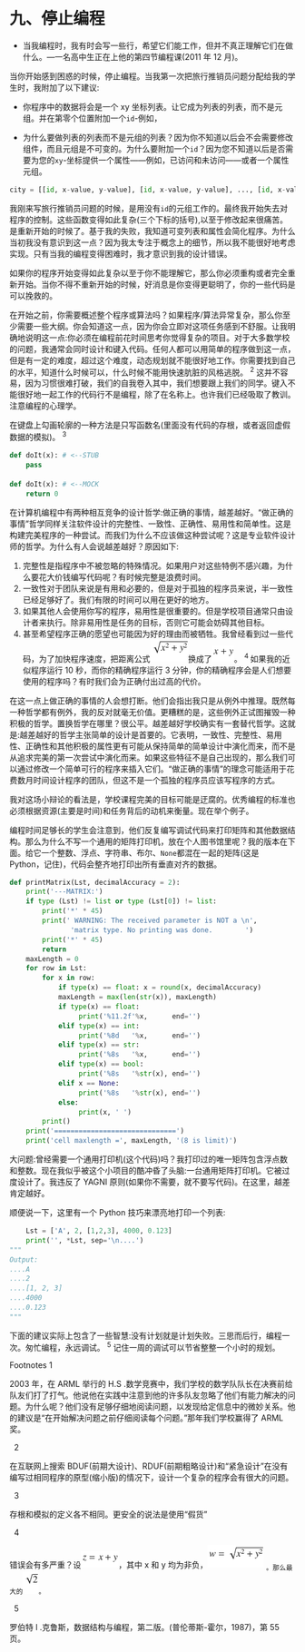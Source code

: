 # 九、停止编程

*   当我编程时，我有时会写一些行，希望它们能工作，但并不真正理解它们在做什么。—一名高中生正在上他的第四节编程课(2011 年 12 月)。

当你开始感到困惑的时候，停止编程。当我第一次把旅行推销员问题分配给我的学生时，我附加了以下建议:

*   你程序中的数据将会是一个 xy 坐标列表。让它成为列表的列表，而不是元组。并在第零个位置附加一个`id`-例如，

*   为什么要做列表的列表而不是元组的列表？因为你不知道以后会不会需要修改组件，而且元组是不可变的。为什么要附加一个`id`？因为您不知道以后是否需要为您的`xy`-坐标提供一个属性——例如，已访问和未访问——或者一个属性元组。

```py
city = [[id, x-value, y-value], [id, x-value, y-value], ..., [id, x-value, y-value]]

```

我刚来写旅行推销员问题的时候，是用没有`id`的元组工作的。最终我开始失去对程序的控制。这些函数变得如此复杂(三个下标的括号),以至于修改起来很痛苦。是重新开始的时候了。基于我的失败，我知道可变列表和属性会简化程序。为什么当初我没有意识到这一点？因为我太专注于概念上的细节，所以我不能很好地考虑实现。只有当我的编程变得困难时，我才意识到我的设计错误。

如果你的程序开始变得如此复杂以至于你不能理解它，那么你必须重构或者完全重新开始。当你不得不重新开始的时候，好消息是你变得更聪明了，你的一些代码是可以挽救的。

在开始之前，你需要概述整个程序或算法吗？如果程序/算法异常复杂，那么你至少需要一些大纲。你会知道这一点，因为你会立即对这项任务感到不舒服。让我明确地说明这一点:你必须在编程前花时间思考你觉得复杂的项目。对于大多数学校的问题，我通常会同时设计和键入代码。任何人都可以用简单的程序做到这一点，但是有一定的难度，超过这个难度，动态规划就不能很好地工作。你需要找到自己的水平，知道什么时候可以，什么时候不能用快速肮脏的风格逃脱。 <sup>2</sup> 这并不容易，因为习惯很难打破，我们的自我卷入其中，我们想要跟上我们的同学。键入不能很好地一起工作的代码行不是编程，除了在名称上。也许我们已经吸取了教训。注意编程的心理学。

在键盘上勾画轮廓的一种方法是只写函数名(里面没有代码的存根，或者返回虚假数据的模拟)。 <sup>3</sup>

```py
def doIt(x): # <--STUB
    pass

def doIt(x): # <--MOCK
    return 0

```

在计算机编程中有两种相互竞争的设计哲学:做正确的事情，越差越好。“做正确的事情”哲学同样关注软件设计的完整性、一致性、正确性、易用性和简单性。这是构建完美程序的一种尝试。而我们为什么不应该做这种尝试呢？这是专业软件设计师的哲学。为什么有人会说越差越好？原因如下:

1.  完整性是指程序中不被忽略的特殊情况。如果用户对这些特例不感兴趣，为什么要花大价钱编写代码呢？有时候完整是浪费时间。
2.  一致性对于团队来说是有用和必要的，但是对于孤独的程序员来说，半一致性已经足够好了。我们有限的时间可以用在更好的地方。
3.  如果其他人会使用你写的程序，易用性是很重要的。但是学校项目通常只由设计者来执行。除非易用性是任务的目标，否则它可能会妨碍其他目标。
4.  甚至希望程序正确的愿望也可能因为好的理由而被牺牲。我曾经看到过一些代码，为了加快程序速度，把距离公式![$$ \sqrt{x²+{y}²} $$](img/A461100_1_En_9_Chapter_IEq1.gif)换成了![$$ x+y $$](img/A461100_1_En_9_Chapter_IEq2.gif)。 <sup> 4 </sup> 如果我的近似程序运行 10 秒，而你的精确程序运行 3 分钟，你的精确程序会是人们想要使用的程序吗？有时我们会为正确付出过高的代价。

在这一点上做正确的事情的人会想打断。他们会指出我只是从例外中推理。既然每一种哲学都有例外，我的反对就毫无价值。更糟糕的是，这些例外正试图摧毁一种积极的哲学。置换哲学在哪里？很公平。越差越好学校确实有一套替代哲学。这就是:越差越好的哲学主张简单的设计是首要的。它表明，一致性、完整性、易用性、正确性和其他积极的属性更有可能从保持简单的简单设计中演化而来，而不是从追求完美的第一次尝试中演化而来。如果这些特征不是自己出现的，那么我们可以通过修改一个简单可行的程序来插入它们。“做正确的事情”的理念可能适用于花费数月时间设计程序的团队，但这不是一个孤独的程序员应该写程序的方式。

我对这场小辩论的看法是，学校课程完美的目标可能是迂腐的。优秀编程的标准也必须根据资源(主要是时间)和任务背后的动机来衡量。现在举个例子。

编程时间足够长的学生会注意到，他们反复编写调试代码来打印矩阵和其他数据结构。那么为什么不写一个通用的矩阵打印机，放在个人图书馆里呢？我的版本在下面。给它一个整数、浮点、字符串、布尔、`None`都混在一起的矩阵(这是 Python，记住)，代码会整齐地打印出所有垂直对齐的数据。

```py
def printMatrix(Lst, decimalAccuracy = 2):
    print('---MATRIX:')
    if type (Lst) != list or type (Lst[0]) != list:
        print('*' * 45)
        print(' WARNING: The received parameter is NOT a \n',
               'matrix type. No printing was done.        ')
        print('*' * 45)
        return
    maxLength = 0
    for row in Lst:
        for x in row:
            if type(x) == float: x = round(x, decimalAccuracy)
            maxLength = max(len(str(x)), maxLength)
            if type(x) == float:
                 print('%11.2f'%x,      end='')
            elif type(x) == int:
                 print('%8d   '%x,      end='')
            elif type(x) == str:
                 print('%8s   '%x,      end='')
            elif type(x) == bool:
                 print('%8s   '%str(x), end='')
            elif x == None:
                 print('%8s   '%str(x), end='')
            else:
                 print(x, ' ')
        print()
    print('==============================')
    print('cell maxlength =', maxLength, '(8 is limit)')

```

大问题:曾经需要一个通用打印机(这个代码)吗？我打印过的唯一矩阵包含浮点数和整数。现在我似乎被这个小项目的酷冲昏了头脑:一台通用矩阵打印机。它被过度设计了。我违反了 YAGNI 原则(如果你不需要，就不要写代码)。在这里，越差肯定越好。

顺便说一下，这里有一个 Python 技巧来漂亮地打印一个列表:

```py
    Lst = ['A', 2, [1,2,3], 4000, 0.123]
    print('', *Lst, sep='\n....')
"""
Output:
....A
....2
....[1, 2, 3]
....4000
....0.123
"""

```

下面的建议实际上包含了一些智慧:没有计划就是计划失败。三思而后行，编程一次。匆忙编程，永远调试。 <sup>5</sup> 记住一周的调试可以节省整整一个小时的规划。

Footnotes 1

2003 年，在 ARML 举行的 H.S .数学竞赛中，我们学校的数学队队长在决赛前给队友们打了打气。他说他在实践中注意到他的许多队友忽略了他们有能力解决的问题。为什么呢？他们没有足够仔细地阅读问题，以发现给定信息中的微妙关系。他的建议是“在开始解决问题之前仔细阅读每个问题。”那年我们学校赢得了 ARML 奖。

  2

在互联网上搜索 BDUF(前期大设计)、RDUF(前期粗略设计)和“紧急设计”在没有编写过相同程序的原型(缩小版)的情况下，设计一个复杂的程序会有很大的问题。

  3

存根和模拟的定义各不相同。更安全的说法是使用“假货”

  4

错误会有多严重？设![$$ z=x+y $$](img/A461100_1_En_9_Chapter_IEq3.gif)，其中 x 和 y 均为非负，![$$ w=\sqrt{x²+{y}²} $$](img/A461100_1_En_9_Chapter_IEq4.gif) <sub>。那么最大的![$ \raisebox{1ex}{$z$}\!\left/ \!\raisebox{-1ex}{$w$}\right. $](img/A461100_1_En_9_Chapter_IEq5.gif)会变成什么样？答案是![$ \sqrt{2} $](img/A461100_1_En_9_Chapter_IEq6.gif)。</sub>

  5

罗伯特 l .克鲁斯，数据结构与编程，第二版。(普伦蒂斯-霍尔，1987)，第 55 页。